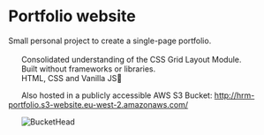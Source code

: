 # Portfolio website 

Small personal project to create a single-page portfolio.<br><br>
&nbsp;&nbsp;&nbsp;&nbsp;&nbsp;&nbsp;Consolidated understanding of the CSS Grid Layout Module.<br>
&nbsp;&nbsp;&nbsp;&nbsp;&nbsp;&nbsp;Built without frameworks or libraries.<br>
&nbsp;&nbsp;&nbsp;&nbsp;&nbsp;&nbsp;HTML, CSS and Vanilla JS🍦 


&nbsp;&nbsp;&nbsp;&nbsp;&nbsp;&nbsp;Also hosted in a publicly accessible AWS S3 Bucket:
http://hrm-portfolio.s3-website.eu-west-2.amazonaws.com/

&nbsp;&nbsp;&nbsp;&nbsp;&nbsp;&nbsp;![BucketHead](https://media.giphy.com/media/l3diH7dDO7f897ZLi/giphy.gif)
